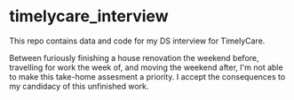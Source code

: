 # timelycare_interview
This repo contains data and code for my DS interview for TimelyCare.

Between furiously finishing a house renovation the weekend before, travelling for work the week of, and moving the weekend after, I'm not able to make this take-home assesment a priority. I accept the consequences to my candidacy of this unfinished work. 
